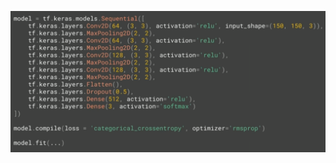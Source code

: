![FileModes](slideImages/image29.png)<!-- .element: style="border:0; width:900px; margin-left:50px" -->